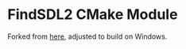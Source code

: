 # FindSDL2 CMake Module

Forked from [here](https://gitlab.com/aminosbh/sdl2-cmake-modules), adjusted to build on Windows.
